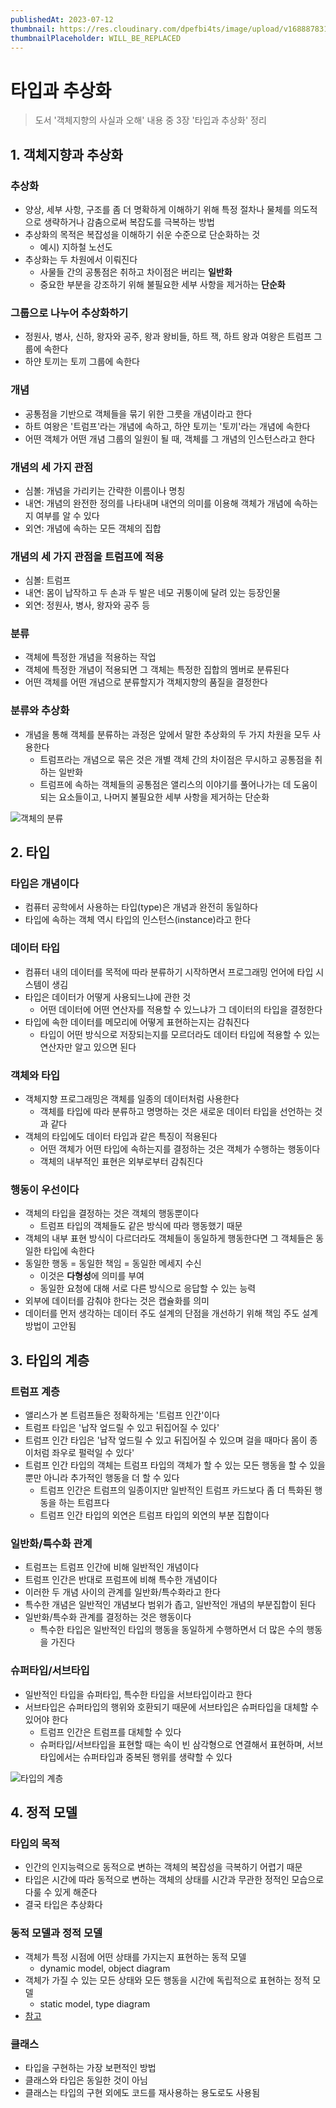 ```yaml
---
publishedAt: 2023-07-12
thumbnail: https://res.cloudinary.com/dpefbi4ts/image/upload/v1688878315/thumb/sample.png
thumbnailPlaceholder: WILL_BE_REPLACED
---
```


# 타입과 추상화

> 도서 '객체지향의 사실과 오해' 내용 중 3장 '타입과 추상화' 정리

## 1. 객체지향과 추상화

### 추상화
- 양상, 세부 사항, 구조를 좀 더 명확하게 이해하기 위해 특정 절차나 물체를 의도적으로 생략하거나 감춤으로써 복잡도를 극복하는 방법
- 추상화의 목적은 복잡성을 이해하기 쉬운 수준으로 단순화하는 것
    - 예시) 지하철 노선도
- 추상화는 두 차원에서 이뤄진다
    - 사물들 간의 공통점은 취하고 차이점은 버리는 **일반화**
    - 중요한 부분을 강조하기 위해 불필요한 세부 사항을 제거하는 **단순화**

### 그룹으로 나누어 추상화하기
- 정원사, 병사, 신하, 왕자와 공주, 왕과 왕비들, 하트 잭, 하트 왕과 여왕은 트럼프 그룹에 속한다
- 하얀 토끼는 토끼 그룹에 속한다

### 개념
- 공통점을 기반으로 객체들을 묶기 위한 그릇을 개념이라고 한다
- 하트 여왕은 '트럼프'라는 개념에 속하고, 하얀 토끼는 '토끼'라는 개념에 속한다
- 어떤 객체가 어떤 개념 그룹의 일원이 될 때, 객체를 그 개념의 인스턴스라고 한다

### 개념의 세 가지 관점
- 심볼: 개념을 가리키는 간략한 이름이나 명칭
- 내연: 개념의 완전한 정의를 나타내며 내연의 의미를 이용해 객체가 개념에 속하는지 여부를 알 수 있다
- 외연: 개념에 속하는 모든 객체의 집합

### 개념의 세 가지 관점을 트럼프에 적용
- 심볼: 트럼프
- 내연: 몸이 납작하고 두 손과 두 발은 네모 귀퉁이에 달려 있는 등장인물
- 외연: 정원사, 병사, 왕자와 공주 등

### 분류
- 객체에 특정한 개념을 적용하는 작업
- 객체에 특정한 개념이 적용되면 그 객체는 특정한 집합의 멤버로 분류된다
- 어떤 객체를 어떤 개념으로 분류할지가 객체지향의 품질을 결정한다

### 분류와 추상화
- 개념을 통해 객체를 분류하는 과정은 앞에서 말한 추상화의 두 가지 차원을 모두 사용한다
    - 트럼프라는 개념으로 묶은 것은 개별 객체 간의 차이점은 무시하고 공통점을 취하는 일반화
    - 트럼프에 속하는 객체들의 공통점은 앨리스의 이야기를 풀어나가는 데 도움이 되는 요소들이고, 나머지 불필요한 세부 사항을 제거하는 단순화

![객체의 분류](/images/042-01.png)


## 2. 타입

### 타입은 개념이다
- 컴퓨터 공학에서 사용하는 타입(type)은 개념과 완전히 동일하다
- 타입에 속하는 객체 역시 타입의 인스턴스(instance)라고 한다

### 데이터 타입
- 컴퓨터 내의 데이터를 목적에 따라 분류하기 시작하면서 프로그래밍 언어에 타입 시스템이 생김
- 타입은 데이터가 어떻게 사용되느냐에 관한 것
    - 어떤 데이터에 어떤 연산자를 적용할 수 있느냐가 그 데이터의 타입을 결정한다
- 타입에 속한 데이터를 메모리에 어떻게 표현하는지는 감춰진다
    - 타입이 어떤 방식으로 저장되는지를 모르더라도 데이터 타입에 적용할 수 있는 연산자만 알고 있으면 된다

### 객체와 타입
- 객체지향 프로그래밍은 객체를 일종의 데이터처럼 사용한다
    - 객체를 타입에 따라 분류하고 명명하는 것은 새로운 데이터 타입을 선언하는 것과 같다
- 객체의 타입에도 데이터 타입과 같은 특징이 적용된다
    - 어떤 객체가 어떤 타입에 속하는지를 결정하는 것은 객체가 수행하는 행동이다
    - 객체의 내부적인 표현은 외부로부터 감춰진다

### 행동이 우선이다
- 객체의 타입을 결정하는 것은 객체의 행동뿐이다
    - 트럼프 타입의 객체들도 같은 방식에 따라 행동했기 때문
- 객체의 내부 표현 방식이 다르더라도 객체들이 동일하게 행동한다면 그 객체들은 동일한 타입에 속한다
- 동일한 행동 = 동일한 책임 = 동일한 메세지 수신
    - 이것은 **다형성**에 의미를 부여
    - 동일한 요청에 대해 서로 다른 방식으로 응답할 수 있는 능력
- 외부에 데이터를 감춰야 한다는 것은 캡슐화를 의미
- 데이터를 먼저 생각하는 데이터 주도 설계의 단점을 개선하기 위해 책임 주도 설계방법이 고안됨

## 3. 타입의 계층

### 트럼프 계층
- 앨리스가 본 트럼프들은 정확하게는 '트럼프 인간'이다
- 트럼프 타입은 '납작 엎드릴 수 있고 뒤집어질 수 있다'
- 트럼프 인간 타입은 '납작 엎드릴 수 있고 뒤집어질 수 있으며 걸을 때마다 몸이 종이처럼 좌우로 펄럭일 수 있다'
- 트럼프 인간 타입의 객체는 트럼프 타입의 객체가 할 수 있는 모든 행동을 할 수 있을뿐만 아니라 추가적인 행동을 더 할 수 있다
    - 트럼프 인간은 트럼프의 일종이지만 일반적인 트럼프 카드보다 좀 더 특화된 행동을 하는 트럼프다
    - 트럼프 인간 타입의 외연은 트럼프 타입의 외연의 부분 집합이다

### 일반화/특수화 관계
- 트럼프는 트럼프 인간에 비해 일반적인 개념이다
- 트럼프 인간은 반대로 프럼프에 비해 특수한 개념이다
- 이러한 두 개념 사이의 관계를 일반화/특수화라고 한다
- 특수한 개념은 일반적인 개념보다 범위가 좁고, 일반적인 개념의 부분집합이 된다
- 일반화/특수화 관계를 결정하는 것은 행동이다
    - 특수한 타입은 일반적인 타입의 행동을 동일하게 수행하면서 더 많은 수의 행동을 가진다

### 슈퍼타입/서브타입
- 일반적인 타입을 슈퍼타입, 특수한 타입을 서브타입이라고 한다
- 서브타입은 슈퍼타입의 행위와 호환되기 때문에 서브타입은 슈퍼타입을 대체할 수 있어야 한다
    - 트럼프 인간은 트럼프를 대체할 수 있다
    - 슈퍼타입/서브타입을 표현할 때는 속이 빈 삼각형으로 연결해서 표현하며, 서브타입에서는 슈퍼타입과 중복된 행위를 생략할 수 있다

![타입의 계층](/images/042-02.png)

## 4. 정적 모델

### 타입의 목적
- 인간의 인지능력으로 동적으로 변하는 객체의 복잡성을 극복하기 어렵기 때문
- 타입은 시간에 따라 동적으로 변하는 객체의 상태를 시간과 무관한 정적인 모습으로 다룰 수 있게 해준다
- 결국 타입은 추상화다

### 동적 모델과 정적 모델
- 객체가 특정 시점에 어떤 상태를 가지는지 표현하는 동적 모델
    - dynamic model, object diagram
- 객체가 가질 수 있는 모든 상태와 모든 행동을 시간에 독립적으로 표현하는 정적 모델
    - static model, type diagram
- [참고](https://www.visual-paradigm.com/guide/uml-unified-modeling-language/what-is-object-diagram/)

### 클래스
- 타입을 구현하는 가장 보편적인 방법
- 클래스와 타입은 동일한 것이 아님
- 클래스는 타입의 구현 외에도 코드를 재사용하는 용도로도 사용됨